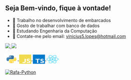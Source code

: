 ## Seja Bem-vindo, fique à vontade!

- 🤖 Trabalho no desenvolvimento de embarcados
- 🎲 Gosto de trabalhar com banco de dados
- 🌱 Estudando Engenharia da Computação 
- 💬 Contate-me pelo email: vinicius5.lopes@hotmail.com


<div>
  <a href="https://github.com/Vinelo0">
    
  <img height="175em" src="https://github-readme-stats.vercel.app/api?username=Vinelo0&show_icons=true&theme=great-gatsby&include_all_commits=true&count_private=true"/>
  <img height="175em" src="https://github-readme-stats.vercel.app/api/top-langs/?username=Vinelo0&layout=compact&langs_count=16&theme=great-gatsby"/>
</div>
<div style="display: inline_block"><br>
  
  <img align="center" alt="Rafa-Python" height="30" width="40" src="https://raw.githubusercontent.com/devicons/devicon/master/icons/python/python-original.svg">
  <img align="center" alt="Rafa-Js" height="30" width="40" src="https://raw.githubusercontent.com/devicons/devicon/master/icons/javascript/javascript-plain.svg">
  <img align="center" alt="Rafa-Ts" height="30" width="40" src="https://raw.githubusercontent.com/devicons/devicon/master/icons/typescript/typescript-plain.svg">
  <img align="center" alt="Rafa-React" height="30" width="40" src="https://raw.githubusercontent.com/devicons/devicon/master/icons/react/react-original.svg">
  
</div> </br>
<div style="display: inline_block>
  
  <img align="center" alt="Rafa-Python" height="28" width="85" src="https://img.shields.io/badge/C-00599C?style=for-the-badge&logo=c&logoColor=white">
  <img align="center" alt="Rafa-Python" height="28" width="85" src="https://img.shields.io/badge/MySQL-00000F?style=for-the-badge&logo=mysql&logoColor=white">
</div>

